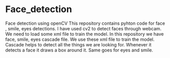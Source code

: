 # Face_detection
Face detection using openCV This repository contains pyhton code for face , smile, eyes detections. I have used cv2 to detect faces through webcam. We need to load some xml file to train the model. In this repository we have face, smile, eyes cascade file. We use these xml file to train the model. Cascade helps to detect all the things we are looking for. Whenever it detects a face it draws a box around it. Same goes for eyes and smile.
